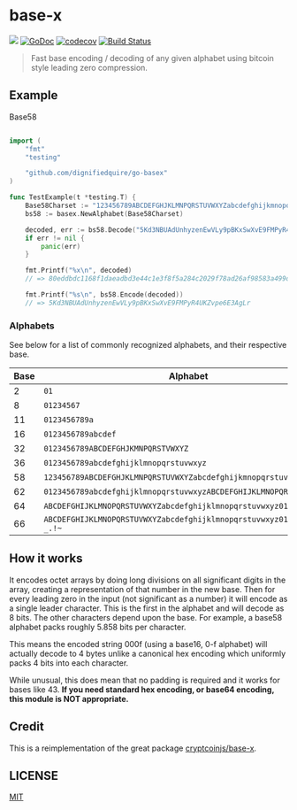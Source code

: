 # base-x

[![](https://img.shields.io/badge/made%20by-Protocol%20Labs-blue.svg?style=flat-square)](https://protocol.ai)
[![GoDoc](https://godoc.org/github.com/dignifiedquire/go-basex?status.svg)](https://godoc.org/github.com/dignifiedquire/go-basex)
[![codecov](https://codecov.io/gh/dignifiedquire/go-basex/branch/master/graph/badge.svg)](https://codecov.io/gh/dignifiedquire/go-basex)
[![Build Status](https://travis-ci.org/dignifiedquire/go-basex.svg?branch=master)](https://travis-ci.org/dignifiedquire/go-basex)

> Fast base encoding / decoding of any given alphabet using bitcoin style leading zero compression.

## Example

Base58

``` go

import (
	"fmt"
	"testing"

	"github.com/dignifiedquire/go-basex"
)

func TestExample(t *testing.T) {
	Base58Charset := "123456789ABCDEFGHJKLMNPQRSTUVWXYZabcdefghijkmnopqrstuvwxyz"
	bs58 := basex.NewAlphabet(Base58Charset)

	decoded, err := bs58.Decode("5Kd3NBUAdUnhyzenEwVLy9pBKxSwXvE9FMPyR4UKZvpe6E3AgLr")
	if err != nil {
		panic(err)
	}

	fmt.Printf("%x\n", decoded)
	// => 80eddbdc1168f1daeadbd3e44c1e3f8f5a284c2029f78ad26af98583a499de5b1913a4f863

	fmt.Printf("%s\n", bs58.Encode(decoded))
	// => 5Kd3NBUAdUnhyzenEwVLy9pBKxSwXvE9FMPyR4UKZvpe6E3AgLr
```

### Alphabets

See below for a list of commonly recognized alphabets, and their respective base.

Base | Alphabet
------------- | -------------
2 | `01`
8 | `01234567`
11 | `0123456789a`
16 | `0123456789abcdef`
32 | `0123456789ABCDEFGHJKMNPQRSTVWXYZ`
36 | `0123456789abcdefghijklmnopqrstuvwxyz`
58 | `123456789ABCDEFGHJKLMNPQRSTUVWXYZabcdefghijkmnopqrstuvwxyz`
62 | `0123456789abcdefghijklmnopqrstuvwxyzABCDEFGHIJKLMNOPQRSTUVWXYZ`
64 | `ABCDEFGHIJKLMNOPQRSTUVWXYZabcdefghijklmnopqrstuvwxyz0123456789+/`
66 | `ABCDEFGHIJKLMNOPQRSTUVWXYZabcdefghijklmnopqrstuvwxyz0123456789-_.!~`


## How it works

It encodes octet arrays by doing long divisions on all significant digits in the
array, creating a representation of that number in the new base. Then for every
leading zero in the input (not significant as a number) it will encode as a
single leader character. This is the first in the alphabet and will decode as 8
bits. The other characters depend upon the base. For example, a base58 alphabet
packs roughly 5.858 bits per character.

This means the encoded string 000f (using a base16, 0-f alphabet) will actually decode
to 4 bytes unlike a canonical hex encoding which uniformly packs 4 bits into each
character.

While unusual, this does mean that no padding is required and it works for bases
like 43. **If you need standard hex encoding, or base64 encoding, this module is NOT
appropriate.**

## Credit

This is a reimplementation of the great package [cryptcoinjs/base-x](https://github.com/cryptocoinjs/base-x).

## LICENSE

[MIT](LICENSE)
